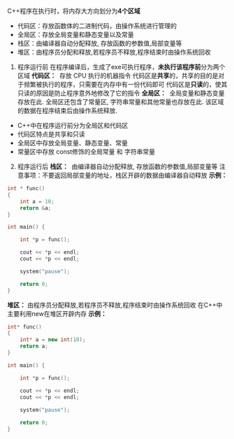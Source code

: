 C++程序在执行时，将内存大方向划分为**4个区域**
- 代码区：存放函数体的二进制代码，由操作系统进行管理的
- 全局区：存放全局变量和静态变量以及常量
- 栈区：由编译器自动分配释放, 存放函数的参数值,局部变量等
- 堆区：由程序员分配和释放,若程序员不释放,程序结束时由操作系统回收

1. 程序运行前
在程序编译后，生成了exe可执行程序，**未执行该程序前**分为两个区域
**代码区：**
​	存放 CPU 执行的机器指令
​	代码区是**共享**的，共享的目的是对于频繁被执行的程序，只需要在内存中有一份代码即可
   代码区是**只读**的，使其只读的原因是防止程序意外地修改了它的指令
**全局区：**
​	全局变量和静态变量存放在此.
​	全局区还包含了常量区, 字符串常量和其他常量也存放在此.
​	该区域的数据在程序结束后由操作系统释放.
* C++中在程序运行前分为全局区和代码区
* 代码区特点是共享和只读
* 全局区中存放全局变量、静态变量、常量
* 常量区中存放 const修饰的全局常量  和 字符串常量

2. 程序运行后
​**栈区：**
​	由编译器自动分配释放, 存放函数的参数值,局部变量等
​	注意事项：不要返回局部变量的地址，栈区开辟的数据由编译器自动释放
**示例：**

```c++
int * func()
{
	int a = 10;
	return &a;
}

int main() {

	int *p = func();

	cout << *p << endl;
	cout << *p << endl;

	system("pause");

	return 0;
}
```

**堆区：**
​	由程序员分配释放,若程序员不释放,程序结束时由操作系统回收
​	在C++中主要利用new在堆区开辟内存
**示例：**

```c++
int* func()
{
	int* a = new int(10);
	return a;
}

int main() {

	int *p = func();

	cout << *p << endl;
	cout << *p << endl;
    
	system("pause");

	return 0;
}
```

